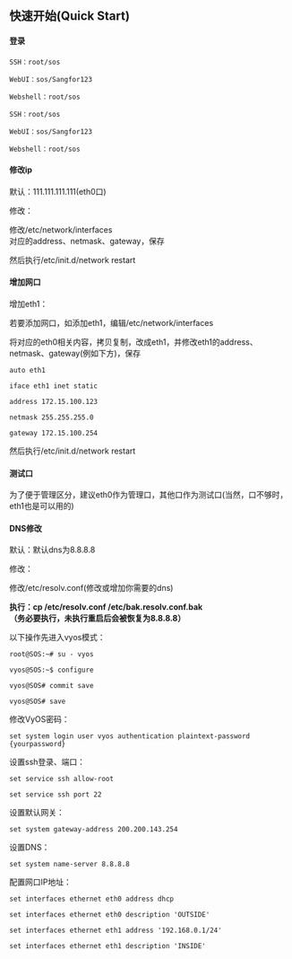 ## 快速开始\(Quick Start\)

#### **登录**

```
SSH：root/sos

WebUI：sos/Sangfor123

Webshell：root/sos
```

`SSH：root/sos`

`WebUI：sos/Sangfor123`

`Webshell：root/sos`

#### **修改ip**

默认：111.111.111.111\(eth0口\)

修改：

修改/etc/network/interfaces  
对应的address、netmask、gateway，保存

然后执行/etc/init.d/network restart

#### **增加网口**

增加eth1：

若要添加网口，如添加eth1，编辑/etc/network/interfaces

将对应的eth0相关内容，拷贝复制，改成eth1，并修改eth1的address、netmask、gateway\(例如下方\)，保存

`auto eth1`

`iface eth1 inet static`

`address 172.15.100.123`

`netmask 255.255.255.0`

`gateway 172.15.100.254`

然后执行/etc/init.d/network restart

#### **测试口**

为了便于管理区分，建议eth0作为管理口，其他口作为测试口\(当然，口不够时，eth1也是可以用的\)

#### **DNS修改**

默认：默认dns为8.8.8.8

修改：

修改/etc/resolv.conf\(修改或增加你需要的dns\)

**执行：cp /etc/resolv.conf /etc/bak.resolv.conf.bak  
（务必要执行，未执行重启后会被恢复为8.8.8.8）**

以下操作先进入vyos模式：

`root@SOS:~# su - vyos`

`vyos@SOS:~$ configure`

`vyos@SOS# commit save`

`vyos@SOS# save`

修改VyOS密码：

`set system login user vyos authentication plaintext-password {yourpassword}`

设置ssh登录、端口：

`set service ssh allow-root`

`set service ssh port 22`

设置默认网关：

`set system gateway-address 200.200.143.254`

设置DNS：

`set system name-server 8.8.8.8`

配置网口IP地址：

`set interfaces ethernet eth0 address dhcp`

`set interfaces ethernet eth0 description 'OUTSIDE'`

`set interfaces ethernet eth1 address '192.168.0.1/24'`

`set interfaces ethernet eth1 description 'INSIDE'`

